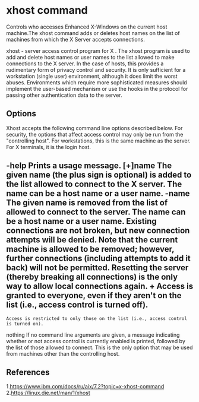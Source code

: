 # xhost command

Controls who accesses Enhanced X-Windows on the current host machine.The xhost command adds or deletes host names on the list of machines from which the X Server accepts connections.

 xhost - server access control program for X .
The xhost program is used to add and delete host names or user names to the list allowed to make connections to the X server. In the case of hosts, this provides a rudimentary form of privacy control and security. It is only sufficient for a workstation (single user) environment, although it does limit the worst abuses. Environments which require more sophisticated measures should implement the user-based mechanism or use the hooks in the protocol for passing other authentication data to the server. 



## Options
Xhost accepts the following command line options described below. For security, the options that affect access control may only be run from the "controlling host". For workstations, this is the same machine as the server. For X terminals, it is the login host.

-help
    Prints a usage message. 
[+]name
    The given name (the plus sign is optional) is added to the list allowed to connect to the X server. The name can be a host name or a user name. 
-name
    The given name is removed from the list of allowed to connect to the server. The name can be a host name or a user name. Existing connections are not broken, but new connection attempts will be denied. Note that the current machine is allowed to be removed; however, further connections (including attempts to add it back) will not be permitted. Resetting the server (thereby breaking all connections) is the only way to allow local connections again. 
+
    Access is granted to everyone, even if they aren't on the list (i.e., access control is turned off). 
-
    Access is restricted to only those on the list (i.e., access control is turned on). 
nothing
    If no command line arguments are given, a message indicating whether or not access control is currently enabled is printed, followed by the list of those allowed to connect. This is the only option that may be used from machines other than the controlling host.

## References
1.<https://www.ibm.com/docs/ru/aix/7.2?topic=x-xhost-command>
2.<https://linux.die.net/man/1/xhost>



